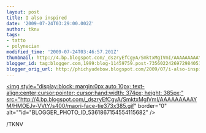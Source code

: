 ```yaml
---
layout: post
title: I also inspired
date: '2009-07-24T03:29:00.002Z'
author: tknv
tags:
- tatto
- polynecian
modified_time: '2009-07-24T03:46:57.201Z'
thumbnail: http://4.bp.blogspot.com/_dszryEfCgyA/SmktxMgIVmI/AAAAAAAAAYM/HMOEJv-VVtY/s72-c/maori-face-tie373x385.gif
blogger_id: tag:blogger.com,1999:blog-11459759.post-7356022426972984051
blogger_orig_url: http://phichyudebow.blogspot.com/2009/07/i-also-inspired.html
---
```


<a onblur="try {parent.deselectBloggerImageGracefully();} catch(e) {}" href="http://4.bp.blogspot.com/_dszryEfCgyA/SmktxMgIVmI/AAAAAAAAAYM/HMOEJv-VVtY/s1600-h/maori-face-tie373x385.gif"><img style="display:block; margin:0px auto 10px; text-align:center;cursor:pointer; cursor:hand;width: 374px; height: 385px;" src="http://4.bp.blogspot.com/_dszryEfCgyA/SmktxMgIVmI/AAAAAAAAAYM/HMOEJv-VVtY/s400/maori-face-tie373x385.gif" border="0" alt=""id="BLOGGER_PHOTO_ID_5361867154554115682" /></a><div class="blogger-post-footer">/TKNV</div>